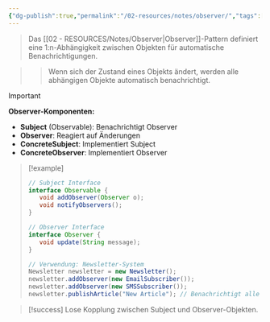 ```yaml
---
{"dg-publish":true,"permalink":"/02-resources/notes/observer/","tags":["design-patterns/verhalten","oop/benachrichtigung"],"noteIcon":"","updated":"2025-09-16T23:41:26.787+02:00"}
---
```



>Das [[02 - RESOURCES/Notes/Observer\|Observer]]-Pattern definiert eine 1:n-Abhängigkeit zwischen Objekten für automatische Benachrichtigungen.

>>Wenn sich der Zustand eines Objekts ändert, werden alle abhängigen Objekte automatisch benachrichtigt.

>[!important] 
>**Observer-Komponenten:**
>- **Subject** (Observable): Benachrichtigt Observer
>- **Observer**: Reagiert auf Änderungen
>- **ConcreteSubject**: Implementiert Subject
>- **ConcreteObserver**: Implementiert Observer

>[!example] 
>```java
>// Subject Interface
>interface Observable {
>    void addObserver(Observer o);
>    void notifyObservers();
>}
>
>// Observer Interface  
>interface Observer {
>    void update(String message);
>}
>
>// Verwendung: Newsletter-System
>Newsletter newsletter = new Newsletter();
>newsletter.addObserver(new EmailSubscriber());
>newsletter.addObserver(new SMSSubscriber());
>newsletter.publishArticle("New Article"); // Benachrichtigt alle
>```

>[!success] 
>Lose Kopplung zwischen Subject und Observer-Objekten.